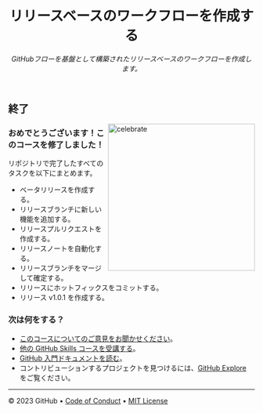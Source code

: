 <header>

<!--
<<< 作成者メモ: コースヘッダー >>>
このテンプレートを使用してコースを作成する方法の詳細については、<https://skills.github.com/quickstart> をご覧ください。
1280×640 の画像、文頭大文字で書かれたコース名、そして強調表示を使った簡潔な説明を含めてください。
リポジトリ設定で、テンプレートリポジトリを有効にし、1280×640 のソーシャル画像を追加し、ヘッドブランチの自動削除を設定します。
「About」の横に説明とタグを追加し、リリース、パッケージ、環境を無効にします。
オープンソースライセンスを追加します。GitHub は MIT ライセンスを使用しています。
-->

# リリースベースのワークフローを作成する

_GitHubフローを基盤として構築されたリリースベースのワークフローを作成します。_

</header>

<!--
<<< 著者メモ: 終了 >>>
学習内容を復習し、フィードバックを求め、次のステップを提示してください。
-->

## 終了

<img src="https://octodex.github.com/images/snowtocat_final.jpg" alt=celebrate width=300 align=right>

### おめでとうございます！このコースを修了しました！

リポジトリで完了したすべてのタスクを以下にまとめます。

- ベータリリースを作成する。
- リリースブランチに新しい機能を追加する。
- リリースプルリクエストを作成する。
- リリースノートを自動化する。
- リリースブランチをマージして確定する。
- リリースにホットフィックスをコミットする。
- リリース v1.0.1 を作成する。

### 次は何をする？

- [このコースについてのご意見をお聞かせください](https://github.com/orgs/skills/discussions/categories/release-based-workflow)。
- [他の GitHub Skills コースを受講する](https://github.com/skills)。
- [GitHub 入門ドキュメントを読む](https://docs.github.com/en/get-started)。
- コントリビューションするプロジェクトを見つけるには、[GitHub Explore](https://github.com/explore) をご覧ください。

<footer>

<!--
  <<< Author notes: Footer >>>
  Add a link to get support, GitHub status page, code of conduct, license link.
-->

---

&copy; 2023 GitHub &bull; [Code of Conduct](https://www.contributor-covenant.org/version/2/1/code_of_conduct/code_of_conduct.md) &bull; [MIT License](https://gh.io/mit)

</footer>
